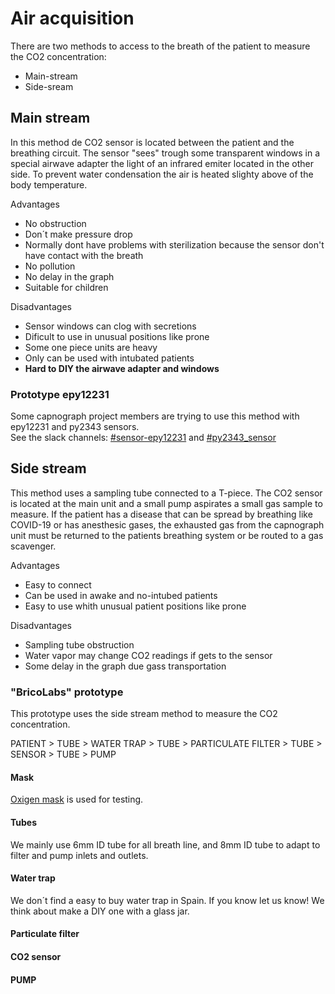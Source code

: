 # Air acquisition
There are two methods to access to the breath of the patient to measure the CO2 concentration:
* Main-stream
* Side-sream

## Main stream
In this method de CO2 sensor is located between the patient and the breathing circuit. 
The sensor "sees" trough some transparent windows in a special airwave adapter the light of an infrared emiter located in the other side.
To prevent water condensation the air is heated slighty above of the body temperature.  

Advantages  
* No obstruction
* Don´t make pressure drop
* Normally dont have problems with sterilization because the sensor don't have contact with the breath
* No pollution
* No delay in the graph
* Suitable for children  

Disadvantages  
* Sensor windows can clog with secretions
* Dificult to use in unusual positions like prone
* Some one piece units are heavy
* Only can be used with intubated patients
* **Hard to DIY the airwave adapter and windows**

### Prototype epy12231
Some capnograph project members are trying to use this method with epy12231 and py2343 sensors.  
See the slack channels: [#sensor-epy12231](https://bit.ly/2QETJuY) and [#py2343_sensor](https://bit.ly/2QETJuY)


## Side stream
This method uses a sampling tube connected to a T-piece. The CO2 sensor is located at the main unit and a small pump aspirates a small gas sample to measure.
If the patient has a disease that can be spread by breathing like COVID-19 or has anesthesic gases, the exhausted gas from the capnograph unit must be returned to the patients breathing system or be routed to a gas scavenger.  

Advantages  
* Easy to connect
* Can be used in awake and no-intubed patients
* Easy to use whith unusual patient positions like prone  

Disadvantages  
* Sampling tube obstruction
* Water vapor may change CO2 readings if gets to the sensor
* Some delay in the graph due gass transportation

### "BricoLabs" prototype
This prototype uses the side stream method to measure the CO2 concentration.

PATIENT > TUBE > WATER TRAP > TUBE > PARTICULATE FILTER > TUBE > SENSOR > TUBE > PUMP

#### Mask
[Oxigen mask](https://tienda.fisaude.com/mascarilla-adulto-con-siete-concentraciones-p-40206.html) is used for testing.

#### Tubes
We mainly use 6mm ID tube for all breath line, and 8mm ID tube to adapt to filter and pump inlets and outlets.

#### Water trap
We don´t find a easy to buy water trap in Spain. If you know let us know! We think about make a DIY one with a glass jar.

#### Particulate filter

#### CO2 sensor

#### PUMP


